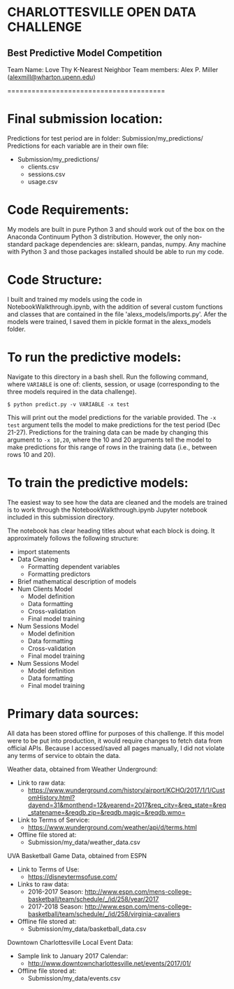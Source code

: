 # CHARLOTTESVILLE OPEN DATA CHALLENGE
## Best Predictive Model Competition



Team Name: Love Thy K-Nearest Neighbor
Team members: Alex P. Miller (alexmill@wharton.upenn.edu)

=======================================


Final submission location:
=======================================
Predictions for test period are in folder: Submission/my_predictions/
Predictions for each variable are in their own file:

- Submission/my_predictions/
    - clients.csv
    - sessions.csv
    - usage.csv



Code Requirements:
=======================================
My models are built in pure Python 3 and should work out of the box
on the Anaconda Continuum Python 3 distribution. However, the only 
non-standard package dependencies are: sklearn, pandas, numpy. Any
machine with Python 3 and those packages installed should be able to
run my code.



Code Structure:
=======================================
I built and trained my models using the code in NotebookWalkthrough.ipynb,
with the addition of several custom functions and classes that are 
contained in the file 'alexs_models/imports.py'. Afer the models
were trained, I saved them in pickle format in the alexs_models folder.



To run the predictive models:
=======================================
Navigate to this directory in a bash shell. Run the following command,
where `VARIABLE` is one of: clients, session, or usage (corresponding
to the three models required in the data challenge).

`$ python predict.py -v VARIABLE -x test`

This will print out the model predictions for the variable provided.
The `-x test` argument tells the model to make predictions for the
test period (Dec 21-27). Predictions for the training data can be made
by changing this argument to `-x 10,20`, where the 10 and 20 arguments
tell the model to make predictions for this range of rows in the 
training data (i.e., between rows 10 and 20).




To train the predictive models:
=======================================
The easiest way to see how the data are cleaned and the models are 
trained is to work through the NotebookWalkthrough.ipynb Jupyter 
notebook included in this submission directory. 

The notebook has clear heading titles about what each block is doing.
It approximately follows the following structure:

- import statements
- Data Cleaning
    - Formatting dependent variables
    - Formatting predictors
- Brief mathematical description of models
- Num Clients Model
    - Model definition
    - Data formatting
    - Cross-validation
    - Final model training
- Num Sessions Model
    - Model definition
    - Data formatting
    - Cross-validation
    - Final model training
- Num Sessions Model
    - Model definition
    - Data formatting
    - Final model training
    




Primary data sources:
=======================================
All data has been stored offline for purposes of this challenge. If
this model were to be put into production, it would require changes
to fetch data from official APIs. Because I accessed/saved all pages
manually, I did not violate any terms of service to obtain the data.


Weather data, obtained from Weather Underground:

- Link to raw data:
    - https://www.wunderground.com/history/airport/KCHO/2017/1/1/CustomHistory.html?dayend=31&monthend=12&yearend=2017&req_city=&req_state=&req_statename=&reqdb.zip=&reqdb.magic=&reqdb.wmo=
- Link to Terms of Service:
    - https://www.wunderground.com/weather/api/d/terms.html
- Offline file stored at:
    - Submission/my_data/weather_data.csv
        
UVA Basketball Game Data, obtained from ESPN

- Link to Terms of Use:
    - https://disneytermsofuse.com/
- Links to raw data:
    - 2016-2017 Season: http://www.espn.com/mens-college-basketball/team/schedule/_/id/258/year/2017
    - 2017-2018 Season: http://www.espn.com/mens-college-basketball/team/schedule/_/id/258/virginia-cavaliers
- Offline file stored at:
    - Submission/my_data/basketball_data.csv

Downtown Charlottesville Local Event Data:

- Sample link to January 2017 Calendar:
    - http://www.downtowncharlottesville.net/events/2017/01/
- Offline file stored at:
    - Submission/my_data/events.csv






